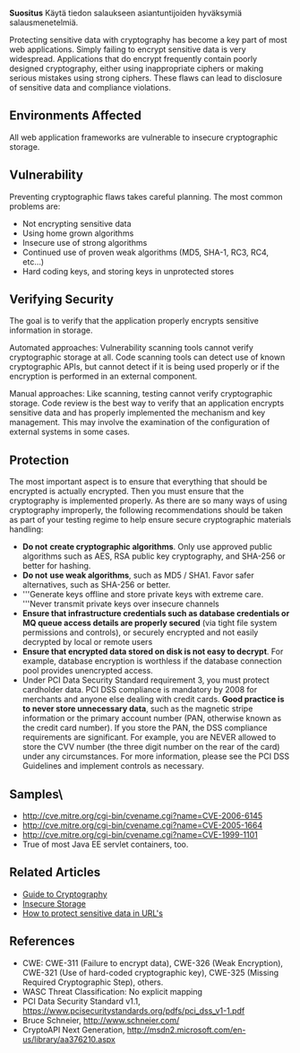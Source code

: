 **Suositus** Käytä tiedon salaukseen asiantuntijoiden hyväksymiä
salausmenetelmiä.

Protecting sensitive data with cryptography has become a key part of
most web applications. Simply failing to encrypt sensitive data is very
widespread. Applications that do encrypt frequently contain poorly
designed cryptography, either using inappropriate ciphers or making
serious mistakes using strong ciphers. These flaws can lead to
disclosure of sensitive data and compliance violations.

## Environments Affected

All web application frameworks are vulnerable to insecure cryptographic
storage.

## Vulnerability

Preventing cryptographic flaws takes careful planning. The most common
problems are:

  - Not encrypting sensitive data
  - Using home grown algorithms
  - Insecure use of strong algorithms
  - Continued use of proven weak algorithms (MD5, SHA-1, RC3, RC4, etc…)
  - Hard coding keys, and storing keys in unprotected stores

## Verifying Security

The goal is to verify that the application properly encrypts sensitive
information in storage.

Automated approaches: Vulnerability scanning tools cannot verify
cryptographic storage at all. Code scanning tools can detect use of
known cryptographic APIs, but cannot detect if it is being used properly
or if the encryption is performed in an external component.

Manual approaches: Like scanning, testing cannot verify cryptographic
storage. Code review is the best way to verify that an application
encrypts sensitive data and has properly implemented the mechanism and
key management. This may involve the examination of the configuration of
external systems in some cases.

## Protection

The most important aspect is to ensure that everything that should be
encrypted is actually encrypted. Then you must ensure that the
cryptography is implemented properly. As there are so many ways of using
cryptography improperly, the following recommendations should be taken
as part of your testing regime to help ensure secure cryptographic
materials handling:

  - **Do not** **create cryptographic algorithms**. Only use approved
    public algorithms such as AES, RSA public key cryptography, and
    SHA-256 or better for hashing.
  - **Do not** **use weak algorithms**, such as MD5 / SHA1. Favor safer
    alternatives, such as SHA-256 or better.
  - '''Generate keys offline and store private keys with extreme care.
    '''Never transmit private keys over insecure channels
  - **Ensure that infrastructure credentials such as database
    credentials or MQ queue access details are properly secured** (via
    tight file system permissions and controls), or securely encrypted
    and not easily decrypted by local or remote users
  - **Ensure that encrypted data stored on disk is not easy to
    decrypt**. For example, database encryption is worthless if the
    database connection pool provides unencrypted access.
  - Under PCI Data Security Standard requirement 3, you must protect
    cardholder data. PCI DSS compliance is mandatory by 2008 for
    merchants and anyone else dealing with credit cards. **Good practice
    is to never store unnecessary data**, such as the magnetic stripe
    information or the primary account number (PAN, otherwise known as
    the credit card number). If you store the PAN, the DSS compliance
    requirements are significant. For example, you are NEVER allowed to
    store the CVV number (the three digit number on the rear of the
    card) under any circumstances. For more information, please see the
    PCI DSS Guidelines and implement controls as necessary.

## Samples\\

  - <http://cve.mitre.org/cgi-bin/cvename.cgi?name=CVE-2006-6145>
  - <http://cve.mitre.org/cgi-bin/cvename.cgi?name=CVE-2005-1664>
  - <http://cve.mitre.org/cgi-bin/cvename.cgi?name=CVE-1999-1101>
  - True of most Java EE servlet containers, too.

## Related Articles

  - [Guide to Cryptography](Guide_to_Cryptography "wikilink")
  - [Insecure Storage](Insecure_Storage "wikilink")
  - [How to protect sensitive data in
    URL's](How_to_protect_sensitive_data_in_URL's "wikilink")

## References

  - CWE: CWE-311 (Failure to encrypt data), CWE-326 (Weak Encryption),
    CWE-321 (Use of hard-coded cryptographic key), CWE-325 (Missing
    Required Cryptographic Step), others.
  - WASC Threat Classification: No explicit mapping
  - PCI Data Security Standard v1.1,
    <https://www.pcisecuritystandards.org/pdfs/pci_dss_v1-1.pdf>
  - Bruce Schneier, <http://www.schneier.com/>
  - CryptoAPI Next Generation,
    <http://msdn2.microsoft.com/en-us/library/aa376210.aspx>